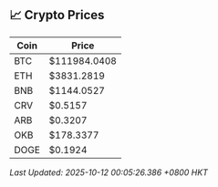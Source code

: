## 📈 Crypto Prices

| Coin | Price |
| ---- | ----- |
| BTC | $111984.0408 |
| ETH | $3831.2819 |
| BNB | $1144.0527 |
| CRV | $0.5157 |
| ARB | $0.3207 |
| OKB | $178.3377 |
| DOGE | $0.1924 |

_Last Updated: 2025-10-12 00:05:26.386 +0800 HKT_